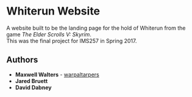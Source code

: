 # Whiterun Website

A website built to be the landing page for the hold of Whiterun from the game *The Elder Scrolls V: Skyrim*.  
This was the final project for IMS257 in Spring 2017.

## Authors

* **Maxwell Walters** - [warpaltarpers](https://github.com/warpaltarpers)
* **Jared Bruett**
* **David Dabney**
